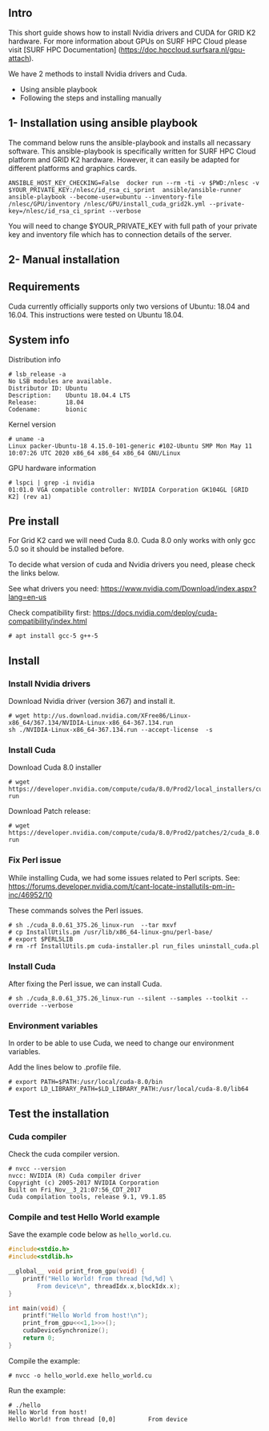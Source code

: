 ## Intro

This short guide shows how to install Nvidia drivers and CUDA for GRID K2 hardware. For more information about GPUs on SURF HPC Cloud please visit [SURF HPC Documentation]
(https://doc.hpccloud.surfsara.nl/gpu-attach).

We have 2 methods to install Nvidia drivers and Cuda.
- Using ansible playbook
- Following the steps and installing manually

## 1- Installation using ansible playbook

The command below runs the ansible-playbook and installs all necassary software. This ansible-playbook is specifically written for SURF HPC Cloud platform and GRID K2 hardware. However, it can easily be adapted for different platforms and graphics cards.

```
ANSIBLE_HOST_KEY_CHECKING=False  docker run --rm -ti -v $PWD:/nlesc -v $YOUR_PRIVATE_KEY:/nlesc/id_rsa_ci_sprint  ansible/ansible-runner  ansible-playbook --become-user=ubuntu --inventory-file /nlesc/GPU/inventory /nlesc/GPU/install_cuda_grid2k.yml --private-key=/nlesc/id_rsa_ci_sprint --verbose
```

You will need to change $YOUR_PRIVATE_KEY with full path of your private key and inventory file which has to connection details of the server.

## 2- Manual installation

## Requirements

Cuda currently officially supports only two versions of Ubuntu: 18.04 and 16.04. This instructions were tested on Ubuntu 18.04.

## System info

Distribution info
```
# lsb_release -a
No LSB modules are available.
Distributor ID: Ubuntu
Description:    Ubuntu 18.04.4 LTS
Release:        18.04
Codename:       bionic
```

Kernel version

```
# uname -a
Linux packer-Ubuntu-18 4.15.0-101-generic #102-Ubuntu SMP Mon May 11 10:07:26 UTC 2020 x86_64 x86_64 x86_64 GNU/Linux
```

GPU hardware information
```
# lspci | grep -i nvidia
01:01.0 VGA compatible controller: NVIDIA Corporation GK104GL [GRID K2] (rev a1)
```

## Pre install

For Grid K2 card we will need Cuda 8.0. Cuda 8.0 only works with only gcc 5.0 so it should be installed before.

To decide what version of cuda and Nvidia drivers you need, please check the links below.

See what drivers you need:
https://www.nvidia.com/Download/index.aspx?lang=en-us

Check compatibility first:
https://docs.nvidia.com/deploy/cuda-compatibility/index.html

```
# apt install gcc-5 g++-5
```

## Install

### Install Nvidia drivers

Download Nvidia driver (version 367) and install it.

```
# wget http://us.download.nvidia.com/XFree86/Linux-x86_64/367.134/NVIDIA-Linux-x86_64-367.134.run
sh ./NVIDIA-Linux-x86_64-367.134.run --accept-license  -s
```

### Install Cuda

Download Cuda 8.0 installer
```
# wget https://developer.nvidia.com/compute/cuda/8.0/Prod2/local_installers/cuda_8.0.61_375.26_linux-run
```

Download Patch release:

```
# wget https://developer.nvidia.com/compute/cuda/8.0/Prod2/patches/2/cuda_8.0.61.2_linux-run
```

### Fix Perl issue

While installing Cuda, we had some issues related to Perl scripts.
See: https://forums.developer.nvidia.com/t/cant-locate-installutils-pm-in-inc/46952/10


These commands solves the Perl issues.

```
# sh ./cuda_8.0.61_375.26_linux-run  --tar mxvf
# cp InstallUtils.pm /usr/lib/x86_64-linux-gnu/perl-base/
# export $PERL5LIB
# rm -rf InstallUtils.pm cuda-installer.pl run_files uninstall_cuda.pl
```

### Install Cuda

After fixing the Perl issue, we can install Cuda.

```
# sh ./cuda_8.0.61_375.26_linux-run --silent --samples --toolkit --override --verbose
```

### Environment variables

In order to be able to use Cuda, we need to change our environment variables.

Add the lines below to .profile file.

```
# export PATH=$PATH:/usr/local/cuda-8.0/bin
# export LD_LIBRARY_PATH=$LD_LIBRARY_PATH:/usr/local/cuda-8.0/lib64
```

## Test the installation

### Cuda compiler

Check the cuda compiler version.

```
# nvcc --version
nvcc: NVIDIA (R) Cuda compiler driver
Copyright (c) 2005-2017 NVIDIA Corporation
Built on Fri_Nov__3_21:07:56_CDT_2017
Cuda compilation tools, release 9.1, V9.1.85
```

### Compile and test Hello World example

Save the example code below as `hello_world.cu`.

```cpp
#include<stdio.h>
#include<stdlib.h>

__global__ void print_from_gpu(void) {
    printf("Hello World! from thread [%d,%d] \
        From device\n", threadIdx.x,blockIdx.x);
}

int main(void) {
    printf("Hello World from host!\n");
    print_from_gpu<<<1,1>>>();
    cudaDeviceSynchronize();
    return 0;
}
```

Compile the example:
```
# nvcc -o hello_world.exe hello_world.cu
```

Run the example:
```
# ./hello
Hello World from host!
Hello World! from thread [0,0]         From device
```
